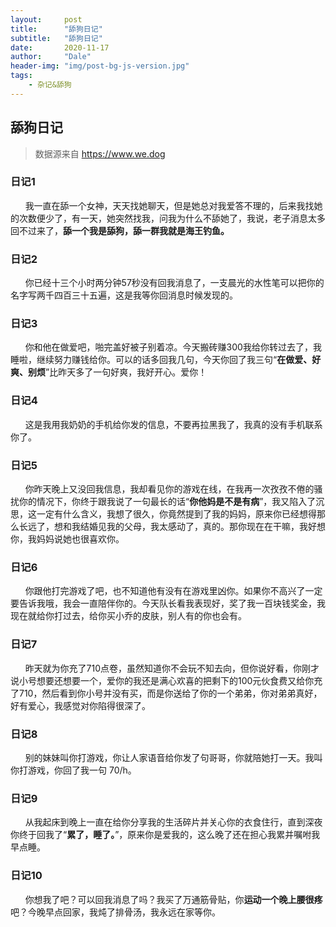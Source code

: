 ```yaml
---
layout:     post
title:      "舔狗日记"
subtitle:   "舔狗日记"
date:       2020-11-17
author:     "Dale"
header-img: "img/post-bg-js-version.jpg"
tags:
    - 杂记&舔狗 
---
```


## 舔狗日记
> 数据源来自 https://www.we.dog 

### 日记1
&#160;&#160; &#160; &#160;我一直在舔一个女神，天天找她聊天，但是她总对我爱答不理的，后来我找她的次数便少了，有一天，她突然找我，问我为什么不舔她了，我说，老子消息太多回不过来了，**舔一个我是舔狗，舔一群我就是海王钓鱼。**

### 日记2
&#160;&#160; &#160; &#160;你已经十三个小时两分钟57秒没有回我消息了，一支晨光的水性笔可以把你的名字写两千四百三十五遍，这是我等你回消息时候发现的。

### 日记3
&#160;&#160; &#160; &#160;你和他在做爱吧，啪完盖好被子别着凉。今天搬砖赚300我给你转过去了，我睡啦，继续努力赚钱给你。可以的话多回我几句，今天你回了我三句“**在做爱、好爽、别烦**”比昨天多了一句好爽，我好开心。爱你！

### 日记4
&#160;&#160; &#160; &#160;这是我用我奶奶的手机给你发的信息，不要再拉黑我了，我真的没有手机联系你了。

### 日记5
&#160;&#160; &#160; &#160;你昨天晚上又没回我信息，我却看见你的游戏在线，在我再一次孜孜不倦的骚扰你的情况下，你终于跟我说了一句最长的话“**你他妈是不是有病**”，我又陷入了沉思，这一定有什么含义，我想了很久，你竟然提到了我的妈妈，原来你已经想得那么长远了，想和我结婚见我的父母，我太感动了，真的。那你现在在干嘛，我好想你，我妈妈说她也很喜欢你。

### 日记6
&#160;&#160; &#160; &#160;你跟他打完游戏了吧，也不知道他有没有在游戏里凶你。如果你不高兴了一定要告诉我哦，我会一直陪伴你的。今天队长看我表现好，奖了我一百块钱奖金，我现在就给你打过去，给你买小乔的皮肤，别人有的你也会有。

### 日记7
&#160;&#160; &#160; &#160;昨天就为你充了710点卷，虽然知道你不会玩不知去向，但你说好看，你刚才说小号想要还想要一个，爱你的我还是满心欢喜的把剩下的100元伙食费又给你充了710，然后看到你小号并没有买，而是你送给了你的一个弟弟，你对弟弟真好，好有爱心，我感觉对你陷得很深了。

### 日记8
&#160;&#160; &#160; &#160;别的妹妹叫你打游戏，你让人家语音给你发了句哥哥，你就陪她打一天。我叫你打游戏，你回了我一句 70/h。

### 日记9
&#160;&#160; &#160; &#160;从我起床到晚上一直在给你分享我的生活碎片并关心你的衣食住行，直到深夜你终于回我了“**累了，睡了。**”，原来你是爱我的，这么晚了还在担心我累并嘱咐我早点睡。

### 日记10
&#160;&#160; &#160; &#160;你想我了吧？可以回我消息了吗？我买了万通筋骨贴，你**运动一个晚上腰很疼**吧？今晚早点回家，我炖了排骨汤，我永远在家等你。
